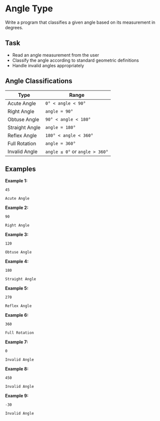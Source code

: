 # Angle Type

Write a program that classifies a given angle based on its measurement in degrees.

## Task
- Read an angle measurement from the user
- Classify the angle according to standard geometric definitions
- Handle invalid angles appropriately

## Angle Classifications

| Type           | Range                      |
|----------------|----------------------------|
| Acute Angle    | `0° < angle < 90°`           |
| Right Angle    | `angle = 90°`                |
| Obtuse Angle   | `90° < angle < 180°`         |
| Straight Angle | `angle = 180°`               |
| Reflex Angle   | `180° < angle < 360°`        |
| Full Rotation  | `angle = 360°`               |
| Invalid Angle  | `angle ≤ 0°` or `angle > 360°` |

## Examples
**Example 1:**
```
45
```
```
Acute Angle
```

**Example 2:**
```
90
```
```
Right Angle
```

**Example 3:**
```
120
```
```
Obtuse Angle
```

**Example 4:**
```
180
```
```
Straight Angle
```

**Example 5:**
```
270
```
```
Reflex Angle
```

**Example 6:**
```
360
```
```
Full Rotation
```

**Example 7:**
```
0
```
```
Invalid Angle
```

**Example 8:**
```
450
```
```
Invalid Angle
```

**Example 9:**
```
-30
```
```
Invalid Angle
```
